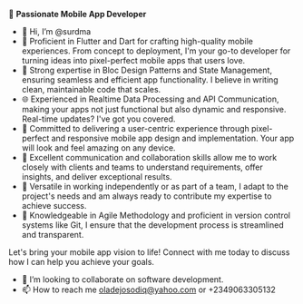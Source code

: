 🚀 **Passionate Mobile App Developer**
- 👋 Hi, I’m @surdma
- 📱 Proficient in Flutter and Dart for crafting high-quality mobile experiences. From concept to deployment, I'm your go-to developer for turning ideas into pixel-perfect mobile apps that users love.
- 🧠 Strong expertise in Bloc Design Patterns and State Management, ensuring seamless and efficient app functionality. I believe in writing clean, maintainable code that scales.
- 🌐 Experienced in Realtime Data Processing and API Communication, making your apps not just functional but also dynamic and responsive. Real-time updates? I've got you covered.
- 🎨 Committed to delivering a user-centric experience through pixel-perfect and responsive mobile app design and implementation. Your app will look and feel amazing on any device.
- 🤝 Excellent communication and collaboration skills allow me to work closely with clients and teams to understand requirements, offer insights, and deliver exceptional results.
- 💪 Versatile in working independently or as part of a team, I adapt to the project's needs and am always ready to contribute my expertise to achieve success.
- 🔄 Knowledgeable in Agile Methodology and proficient in version control systems like Git, I ensure that the development process is streamlined and transparent.

Let's bring your mobile app vision to life! Connect with me today to discuss how I can help you achieve your goals.
- 💞️ I’m looking to collaborate on software development.
- 📫 How to reach me oladejosodiq@yahoo.com or +2349063305132
<!---
surdma/surdma is a ✨ special ✨ repository because its `README.md` (this file) appears on your GitHub profile.
You can click the Preview link to take a look at your changes.
--->
